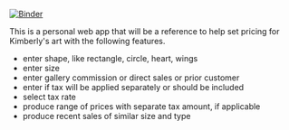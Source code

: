 [![Binder](https://mybinder.org/badge_logo.svg)](https://mybinder.org/v2/gh/jwleo62/art_pricing/HEAD?filepath=%2Fvoila%2Frender%2Fwidget_work.ipynb)

This is a personal web app that will be a reference to help set pricing for Kimberly's art with the following features.
* enter shape, like rectangle, circle, heart, wings
* enter size
* enter gallery commission or direct sales or prior customer
* enter if tax will be applied separately or should be included
* select tax rate
* produce range of prices with separate tax amount, if applicable
* produce recent sales of similar size and type
